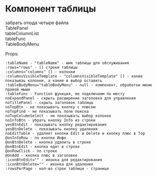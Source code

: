 # Компонент таблицы

забрать отюда четыре файла  
TablePanel  
tableColumnList  
tableFunc  
TableBodyMenu

Props:

    :tableName - "tableName" - имя таблицы для обслуживания
    :rows="rows" - [] строки таблицы
    :columns="columns" [] - колонки
    :columnsVisibleTemplate - "columnsVisibleTemplate" [] - какие показываь колонки, а какие в выбор оставить
    :tableBodyMenu="tableBodyMenu" - null - компонент, обработки меню правой мыши
    :tableFunc - Function функция, ее подключаем по месту
    noExpandPanel - скрыть расширение заголовка для управления
    noTitlePanel - скрыть заголовок таблицы
    noTopBtn - не показывать кнопку с плюсом
    noTopFind - не показывать поле поиска
    noTopColumnSelect - не показывать выбор колонок
    noInfoBtn - убрать кнопку Info из строки
    yesBtnEdit - показывать кнопку редактирования
    yesBtnDelete - показывать кнопку удаления
    noEditTable - удаляет кнопки Edit и Delete и кнопку плюс в Top
    @onInfoRow - по кнопке Инфо
    @onBtnDelete - кнопка удалить в строке
    @onBtnEdit - кнопка едит в строке
    @onRowClick - по строке
    @onAdd - кнопка плюс в заголовке
    :iconBtnEdit="" - иконка для редактирования
    :iconBtnDelete="" - иконка для удаления
    :rowsPerPage - кол-во строк таблице - странице

